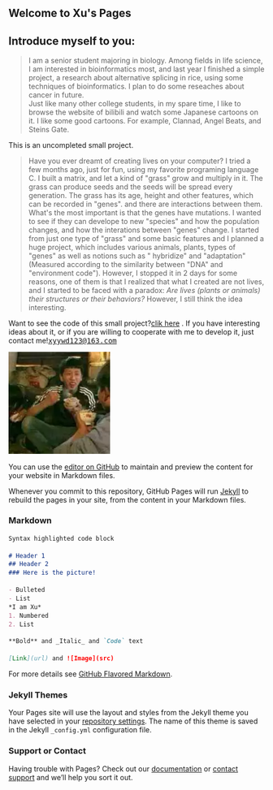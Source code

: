 ## Welcome to Xu's Pages  
## Introduce myself to you: 
>  I am a senior student majoring in biology. Among fields in life science, I am interested in bioinformatics most, and last year I finished a simple project, a research about alternative splicing in rice, using some techniques of bioinformatics. I plan to do some reseaches about cancer in future.  
>  Just like many other college students, in my spare time, I like to browse the website of bilibili and watch some Japanese cartoons on it. I like some good cartoons. For example,  Clannad, Angel Beats, and Steins Gate.  

This is an uncompleted small project.
>    Have you ever dreamt of creating lives on your computer? I tried a few months ago, just for fun, using my favorite programing language C. I built a  matrix, and let a kind of "grass" grow and multiply in it. The grass can produce seeds and the seeds will be spread every generation. The grass has its age, height and other features, which can be recorded in "genes". and there are interactions between them. What's the most important is that the genes have mutations. I wanted to see if they can develope to new "species" and how the population changes, and how the interations between "genes" change. I started from just one type of "grass" and some basic features and I planned a huge project, which includes various animals, plants, types of "genes" as well as notions such as " hybridize" and "adaptation"(Measured according to the similarity between "DNA" and "environment code"). However, I stopped it in 2 days for some reasons, one of them is that I realized that what I created are not lives, and I started to be faced with a paradox: _Are lives (plants or animals) their structures or their behaviors?_  However, I still think the idea interesting.  

Want to see the code of this small project?[clik here](https://github.com/xuyongyue/Evolution) . If you have interesting ideas about it, or if you are willing to cooperate with me to develop it, just contact me!<kbd>xyywd123@163.com</kbd>  

<img src='https://github.com/xuyongyue/xuyongyue.github.io/raw/pics/pictures/zhenxiang.png'  style=' width:200px;height:200 px'/>

You can use the [editor on GitHub](https://github.com/xuyongyue/xuyongyue.github.io/edit/master/README.md) to maintain and preview the content for your website in Markdown files.

Whenever you commit to this repository, GitHub Pages will run [Jekyll](https://jekyllrb.com/) to rebuild the pages in your site, from the content in your Markdown files.

### Markdown



```markdown
Syntax highlighted code block

# Header 1
## Header 2
### Here is the picture!  

- Bulleted
- List
*I am Xu*
1. Numbered
2. List

**Bold** and _Italic_ and `Code` text

[Link](url) and ![Image](src)
```

For more details see [GitHub Flavored Markdown](https://guides.github.com/features/mastering-markdown/).

### Jekyll Themes

Your Pages site will use the layout and styles from the Jekyll theme you have selected in your [repository settings](https://github.com/xuyongyue/xuyongyue.github.io/settings). The name of this theme is saved in the Jekyll `_config.yml` configuration file.

### Support or Contact

Having trouble with Pages? Check out our [documentation](https://help.github.com/categories/github-pages-basics/) or [contact support](https://github.com/contact) and we’ll help you sort it out.

